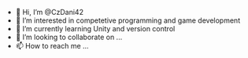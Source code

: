 - 👋 Hi, I’m @CzDani42
- 👀 I’m interested in competetive programming and game development
- 🌱 I’m currently learning Unity and version control
- 💞️ I’m looking to collaborate on ...
- 📫 How to reach me ...

<!---
CzDani42/CzDani42 is a ✨ special ✨ repository because its `README.md` (this file) appears on your GitHub profile.
You can click the Preview link to take a look at your changes.
--->
